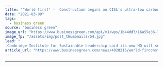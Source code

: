 ```yaml
---
title: "'World first' -  Construction begins on CISL's ultra-low carbon HQ in Cambridge"
date: "2021-03-09"
tags: 
  - business green
source: "business green"
image_url: "https://www.businessgreen.com/api/v1/wps/1b44dd7/16a55e36-77ba-4bd5-87f5-19dc0a34326e/10/Credit-Soren-Kristensen-Entopia-Building-exterior-185x114.jpg"
image_fp: "/assets/img/post_thumbnails/54.jpg"
lead: "
 Cambridge Institute for Sustainable Leadership said its new HQ will set 'world first' for sustainable refurbishment of an older office building ..."
article_url: "https://www.businessgreen.com/news/4028215/world-firconstruction-begins-cisl-ultra-low-carbon-hq-cambridge"
---
```


---
